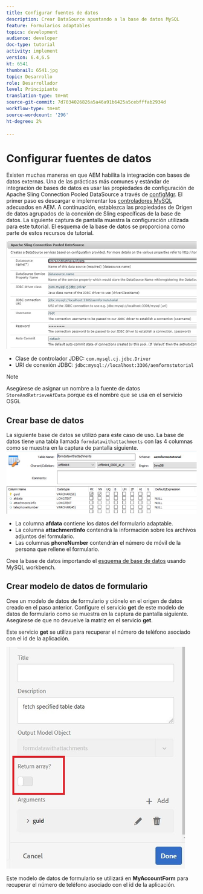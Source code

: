 ```yaml
---
title: Configurar fuentes de datos
description: Crear DataSource apuntando a la base de datos MySQL
feature: Formularios adaptables
topics: development
audience: developer
doc-type: tutorial
activity: implement
version: 6.4,6.5
kt: 6541
thumbnail: 6541.jpg
topic: Desarrollo
role: Desarrollador
level: Principiante
translation-type: tm+mt
source-git-commit: 7d7034026826a5a46a91b6425a5cebfffab2934d
workflow-type: tm+mt
source-wordcount: '296'
ht-degree: 2%

---
```



# Configurar fuentes de datos

Existen muchas maneras en que AEM habilita la integración con bases de datos externas. Una de las prácticas más comunes y estándar de integración de bases de datos es usar las propiedades de configuración de Apache Sling Connection Pooled DataSource a través de [configMgr](http://localhost:4502/system/console/configMgr).
El primer paso es descargar e implementar los [controladores MySQL](https://mvnrepository.com/artifact/mysql/mysql-connector-java) adecuados en AEM.
A continuación, establezca las propiedades de Origen de datos agrupados de la conexión de Sling específicas de la base de datos. La siguiente captura de pantalla muestra la configuración utilizada para este tutorial. El esquema de la base de datos se proporciona como parte de estos recursos de tutorial.

![fuente de datos](assets/data-source.JPG)


* Clase de controlador JDBC: `com.mysql.cj.jdbc.Driver`
* URI de conexión JDBC: `jdbc:mysql://localhost:3306/aemformstutorial`

>[!NOTE]
>Asegúrese de asignar un nombre a la fuente de datos `StoreAndRetrieveAfData` porque es el nombre que se usa en el servicio OSGi.


## Crear base de datos


La siguiente base de datos se utilizó para este caso de uso. La base de datos tiene una tabla llamada `formdatawithattachments` con las 4 columnas como se muestra en la captura de pantalla siguiente.
![data-base](assets/table-schema.JPG)

* La columna **afdata** contiene los datos del formulario adaptable.
* La columna **attachmentInfo** contendrá la información sobre los archivos adjuntos del formulario.
* Las columnas **phoneNumber** contendrán el número de móvil de la persona que rellene el formulario.

Cree la base de datos importando el [esquema de base de datos](assets/data-base-schema.sql)
usando MySQL workbench.

## Crear modelo de datos de formulario

Cree un modelo de datos de formulario y ciónelo en el origen de datos creado en el paso anterior.
Configure el servicio **get** de este modelo de datos de formulario como se muestra en la captura de pantalla siguiente.
Asegúrese de que no devuelve la matriz en el servicio **get**.

Este servicio **get** se utiliza para recuperar el número de teléfono asociado con el id de la aplicación.

![get-service](assets/get-service.JPG)

Este modelo de datos de formulario se utilizará en **MyAccountForm** para recuperar el número de teléfono asociado con el id de la aplicación.
